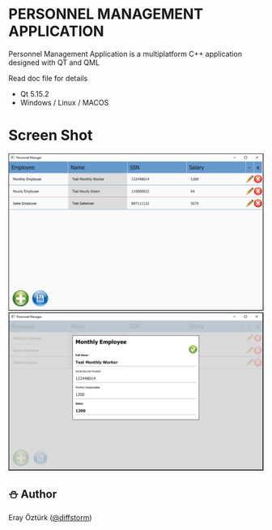 # PERSONNEL MANAGEMENT APPLICATION

Personnel Management Application is a multiplatform C++ application designed with QT and QML

Read doc file for details


- Qt 5.15.2
- Windows / Linux / MACOS

# Screen Shot
![Main Window](1.png)
![Add/Edit](2.png)

## :snowman: Author
Eray Öztürk ([@diffstorm](https://github.com/diffstorm))
